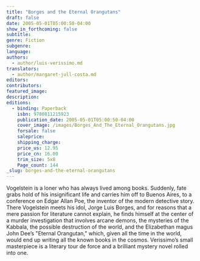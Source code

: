```yaml
---
title: "Borges and the Eternal Orangutans"
draft: false
date: 2005-05-01T05:00:50-04:00
show_in_forthcoming: false
subtitle:
genre: Fiction
subgenre:
language:
authors:
  - author/luis-verissimo.md
translators:
  - author/margaret-jull-costa.md
editors:
contributors:
featured_image:
description:
editions:
  - binding: Paperback
    isbn: 9780811215923
    publication_date: 2005-05-01T05:00:50-04:00
    cover_image: /images/Borges_And_The_Eternal_Orangutans.jpg
    forsale: false
    saleprice:
    shipping_charge:
    price_us: 12.95
    price_cn: 16.00
    trim_size: 5x8
    Page_count: 144
_slug: borges-and-the-eternal-orangutans
---
```


Vogelstein is a loner who has always lived among books. Suddenly, fate grabs hold of his insignificant life and carries him off to Buenos Aires, to a conference on Edgar Allan Poe, the inventor of the modern detective story. There Vogelstein meets his idol, Jorge Luis Borges, and for reasons that a mere passion for literature cannot explain, he finds himself at the center of a murder investigation that involves arcane demons, the mysteries of the Kabbala, the possible destruction of the world, and the Elizabethan magus John Dee’s "Eternal Orangutan," which, given all the time in the world, would end up writing all the known books in the cosmos. Verissimo’s small masterpiece is a literary tour de force and a brilliant mystery novel rolled into one.

